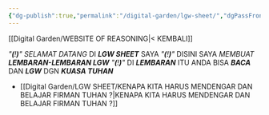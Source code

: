 ```yaml
---
{"dg-publish":true,"permalink":"/digital-garden/lgw-sheet/","dgPassFrontmatter":true}
---
```



[[Digital Garden/WEBSITE OF REASONING\|< KEMBALI]]

*"**(**!**)**"*    *SELAMAT DATANG* DI ***LGW SHEET*** SAYA
*"**(**!**)**"*    DISINI SAYA *MEMBUAT* ***LEMBARAN-LEMBARAN LGW***
*"**(**!**)**"*    DI ***LEMBARAN*** ITU ANDA BISA ***BACA*** DAN ***LGW*** DGN ***KUASA TUHAN***

- [[Digital Garden/LGW SHEET/KENAPA KITA HARUS MENDENGAR DAN BELAJAR FIRMAN TUHAN ?\|KENAPA KITA HARUS MENDENGAR DAN BELAJAR FIRMAN TUHAN ?]]

